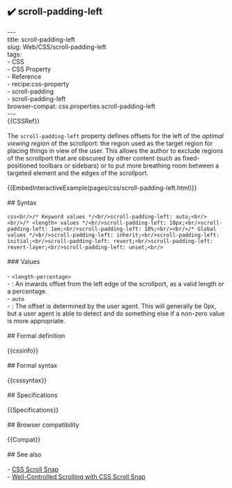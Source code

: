 ## ✔️ scroll-padding-left 
 ---<br/>title: scroll-padding-left<br/>slug: Web/CSS/scroll-padding-left<br/>tags:<br/>  - CSS<br/>  - CSS Property<br/>  - Reference<br/>  - recipe:css-property<br/>  - scroll-padding<br/>  - scroll-padding-left<br/>browser-compat: css.properties.scroll-padding-left<br/>---<br/>{{CSSRef}}<br/><br/>The `scroll-padding-left` property defines offsets for the left of the _optimal viewing region_ of the scrollport: the region used as the target region for placing things in view of the user. This allows the author to exclude regions of the scrollport that are obscured by other content (such as fixed-positioned toolbars or sidebars) or to put more breathing room between a targeted element and the edges of the scrollport.<br/><br/>{{EmbedInteractiveExample(pages/css/scroll-padding-left.html)}}<br/><br/>## Syntax<br/><br/>```css<br/>/* Keyword values */<br/>scroll-padding-left: auto;<br/><br/>/* <length> values */<br/>scroll-padding-left: 10px;<br/>scroll-padding-left: 1em;<br/>scroll-padding-left: 10%;<br/><br/>/* Global values */<br/>scroll-padding-left: inherit;<br/>scroll-padding-left: initial;<br/>scroll-padding-left: revert;<br/>scroll-padding-left: revert-layer;<br/>scroll-padding-left: unset;<br/>```<br/><br/>### Values<br/><br/>- `<length-percentage>`<br/>  - : An inwards offset from the left edge of the scrollport, as a valid length or a percentage.<br/>- `auto`<br/>  - : The offset is determined by the user agent. This will generally be 0px, but a user agent is able to detect and do something else if a non-zero value is more appropriate.<br/><br/>## Formal definition<br/><br/>{{cssinfo}}<br/><br/>## Formal syntax<br/><br/>{{csssyntax}}<br/><br/>## Specifications<br/><br/>{{Specifications}}<br/><br/>## Browser compatibility<br/><br/>{{Compat}}<br/><br/>## See also<br/><br/>- [CSS Scroll Snap](/en-US/docs/Web/CSS/CSS_Scroll_Snap)<br/>- [Well-Controlled Scrolling with CSS Scroll Snap](https://web.dev/css-scroll-snap/)<br/>